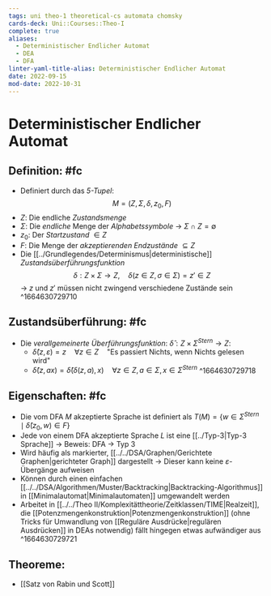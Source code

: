 ```yaml
---
tags: uni theo-1 theoretical-cs automata chomsky
cards-deck: Uni::Courses::Theo-I
complete: true
aliases:
  - Deterministischer Endlicher Automat
  - DEA
  - DFA
linter-yaml-title-alias: Deterministischer Endlicher Automat
date: 2022-09-15
mod-date: 2022-10-31
---
```


# Deterministischer Endlicher Automat

## Definition: #fc
- Definiert durch das *5-Tupel*:
$$M=(Z,\Sigma,\delta,z_0,F)$$
- $Z:$ Die endliche *Zustandsmenge*
- $\Sigma:$ Die *endliche* Menge der *Alphabetssymbole*
	-> $\Sigma\cap Z=\emptyset$
- $z_0:$ Der *Startzustand* $\in Z$
- $F:$ Die Menge der *akzeptierenden Endzustände* $\subseteq Z$
- Die [[../Grundlegendes/Determinismus|deterministische]] *Zustandsüberführungsfunktion* $$\delta:Z\times\Sigma\rightarrow Z,\quad\delta(z\in Z,\sigma\in\Sigma)=z'\in Z$$
	-> $z$ und $z'$ müssen nicht zwingend verschiedene Zustände sein
^1664630729710

## Zustandsüberführung: #fc
- Die *verallgemeinerte Überführungsfunktion*: $\hat{\delta}:Z\times\Sigma^{Stern}\rightarrow Z:$
	- $\hat{\delta}(z,\varepsilon)=z\quad\forall z\in Z\quad$"Es passiert Nichts, wenn Nichts gelesen wird"
	- $\hat{\delta}(z,ax)=\hat{\delta}(\delta(z,a),x)\quad\forall z\in Z,a\in\Sigma,x\in\Sigma^{Stern}$
^1664630729718

## Eigenschaften: #fc
- Die vom DFA $M$ akzeptierte Sprache ist definiert als $T(M)=\{w\in\Sigma^{Stern}\mid\hat{\delta}(z_0,w)\in F\}$
- Jede von einem DFA akzeptierte Sprache $L$ ist eine [[../Typ-3|Typ-3 Sprache]]
	-> Beweis: DFA -> Typ 3
- Wird häufig als markierter, [[../../DSA/Graphen/Gerichtete Graphen|gerichteter Graph]] dargestellt
	-> Dieser kann keine $\varepsilon$-Übergänge aufweisen
- Können durch einen einfachen [[../../DSA/Algorithmen/Muster/Backtracking|Backtracking-Algorithmus]] in [[Minimalautomat|Minimalautomaten]] umgewandelt werden
- Arbeitet in [[../../Theo II/Komplexitättheorie/Zeitklassen/TIME|Realzeit]], die [[Potenzmengenkonstruktion|Potenzmengenkonstruktion]] (ohne Tricks für Umwandlung von [[Reguläre Ausdrücke|regulären Ausdrücken]] in DEAs notwendig) fällt hingegen etwas aufwändiger aus
^1664630729721

## Theoreme:
- [[Satz von Rabin und Scott]]
